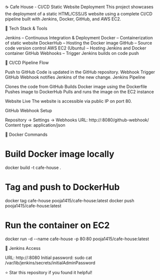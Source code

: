 ☕ Cafe House - CI/CD Static Website Deployment
This project showcases the deployment of a static HTML/CSS/JS website using a complete CI/CD pipeline built with Jenkins, Docker, GitHub, and AWS EC2.


🧰 Tech Stack & Tools

Jenkins – Continuous Integration & Deployment
Docker – Containerization of static website
DockerHub – Hosting the Docker image
GitHub – Source code version control
AWS EC2 (Ubuntu) – Hosting Jenkins and Docker container
GitHub Webhooks – Trigger Jenkins builds on code push


🔄 CI/CD Pipeline Flow

Push to GitHub
Code is updated in the GitHub repository.
Webhook Trigger
GitHub Webhook notifies Jenkins of the new change.
Jenkins Pipeline

Clones the code from GitHub
Builds Docker image using the Dockerfile
Pushes image to DockerHub
Pulls and runs the image on the EC2 instance


Website Live
The website is accessible via public IP on port 80.

GitHub Webhook Setup

Repository → Settings → Webhooks
URL: http://<ec2-ip>:8080/github-webhook/
Content type: application/json

🐳 Docker Commands

# Build Docker image locally
docker build -t cafe-house .

# Tag and push to DockerHub
docker tag cafe-house pooja1415/cafe-house:latest
docker push pooja1415/cafe-house:latest

# Run the container on EC2
docker run -d --name cafe-house -p 80:80 pooja1415/cafe-house:latest

🔧 Jenkins Access

URL: http://<ec2-ip>:8080
Initial password: sudo cat /var/lib/jenkins/secrets/initialAdminPassword


⭐ Star this repository if you found it helpful!
